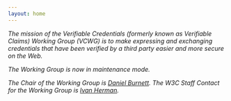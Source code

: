 ```yaml
---
layout: home
---
```



_The mission of the Verifiable Credentials (formerly known as Verifiable Claims) Working Group (VCWG) is to make expressing and exchanging credentials that have been verified by a third party easier and more secure on the Web._

_The Working Group is now in maintenance mode._

_The Chair of the Working Group is [Daniel Burnett](mailto:daniel.burnett@consensys.net). The W3C Staff Contact for the Working Group is [Ivan Herman](mailto:ivan@w3.org)._


